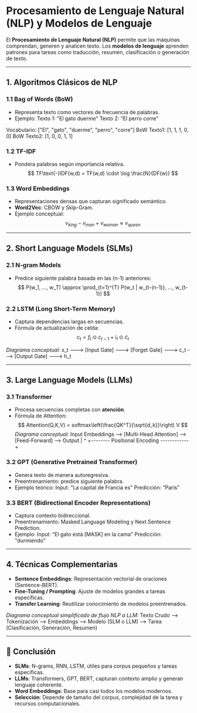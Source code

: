 # Procesamiento de Lenguaje Natural (NLP) y Modelos de Lenguaje

El **Procesamiento de Lenguaje Natural (NLP)** permite que las máquinas comprendan, generen y analicen texto. Los **modelos de lenguaje** aprenden patrones para tareas como traducción, resumen, clasificación o generación de texto.

---

## 1. Algoritmos Clásicos de NLP

### 1.1 Bag of Words (BoW)
* Representa texto como vectores de frecuencia de palabras.
* Ejemplo:
Texto 1: "El gato duerme"
Texto 2: "El perro corre"

Vocabulario: ["El", "gato", "duerme", "perro", "corre"]
BoW Texto1: [1, 1, 1, 0, 0]
BoW Texto2: [1, 0, 0, 1, 1]


### 1.2 TF-IDF
* Pondera palabras según importancia relativa.
$$
TF\text{-}IDF(w,d) = TF(w,d) \cdot \log \frac{N}{DF(w)}
$$

### 1.3 Word Embeddings
* Representaciones densas que capturan significado semántico.
* **Word2Vec**: CBOW y Skip-Gram.
* Ejemplo conceptual:
$$
v_{king} - v_{man} + v_{woman} \approx v_{queen}
$$

---

## 2. Short Language Models (SLMs)

### 2.1 N-gram Models
* Predice siguiente palabra basada en las \(n-1\) anteriores:
$$
P(w_1, ..., w_T) \approx \prod_{t=1}^{T} P(w_t | w_{t-(n-1)}, ..., w_{t-1})
$$

### 2.2 LSTM (Long Short-Term Memory)
* Captura dependencias largas en secuencias.
* Fórmula de actualización de celda:
$$
c_t = f_t \odot c_{t-1} + i_t \odot \tilde{c}_t
$$

*Diagrama conceptual:*
x_t ---> [Input Gate] --->
[Forget Gate] ---> c_t ---> [Output Gate] ---> h_t


---

## 3. Large Language Models (LLMs)

### 3.1 Transformer
* Procesa secuencias completas con **atención**.
* Fórmula de Attention:
$$
Attention(Q,K,V) = softmax\left(\frac{QK^T}{\sqrt{d_k}}\right) V
$$
*Diagrama conceptual:*
Input Embeddings --> [Multi-Head Attention] --> [Feed-Forward] --> Output
| ^
+-------- Positional Encoding ------------+


### 3.2 GPT (Generative Pretrained Transformer)
* Genera texto de manera autoregresiva.
* Preentrenamiento: predice siguiente palabra.
* Ejemplo teórico:
Input: "La capital de Francia es"
Predicción: "París"

### 3.3 BERT (Bidirectional Encoder Representations)
* Captura contexto bidireccional.
* Preentrenamiento: Masked Language Modeling y Next Sentence Prediction.
* Ejemplo:
Input: "El gato está [MASK] en la cama"
Predicción: "durmiendo"

---

## 4. Técnicas Complementarias

* **Sentence Embeddings**: Representación vectorial de oraciones (Sentence-BERT).
* **Fine-Tuning / Prompting**: Ajuste de modelos grandes a tareas específicas.
* **Transfer Learning**: Reutilizar conocimiento de modelos preentrenados.

*Diagrama conceptual simplificado de flujo NLP a LLM:*
Texto Crudo --> Tokenización --> Embeddings --> Modelo (SLM o LLM) --> Tarea (Clasificación, Generación, Resumen)

---

## 📌 Conclusión

* **SLMs**: N-grams, RNN, LSTM, útiles para corpus pequeños y tareas específicas.  
* **LLMs**: Transformers, GPT, BERT, capturan contexto amplio y generan lenguaje coherente.  
* **Word Embeddings**: Base para casi todos los modelos modernos.  
* **Selección**: Depende de tamaño del corpus, complejidad de la tarea y recursos computacionales.